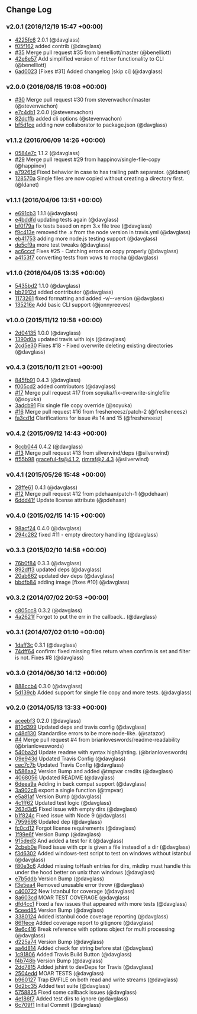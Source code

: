 ## Change Log

### v2.0.1 (2016/12/19 15:47 +00:00)
- [4225fc6](https://github.com/davglass/cpr/commit/4225fc6ce0a62b8301ee881b9b2ff677246e8096) 2.0.1 (@davglass)
- [f05f162](https://github.com/davglass/cpr/commit/f05f16298eb7467eb3b741c1f62af95e3519f779) added contrib (@davglass)
- [#35](https://github.com/davglass/cpr/pull/35) Merge pull request #35 from benelliott/master (@benelliott)
- [42e6e57](https://github.com/davglass/cpr/commit/42e6e573ebecbb950dd033ad96c7790d6a798962) Add simplified version of `filter` functionality to CLI (@benelliott)
- [6ad0023](https://github.com/davglass/cpr/commit/6ad00236c6c5a888ea012c825d1422afa39e51fd) [Fixes #31] Added changelog [skip ci] (@davglass)

### v2.0.0 (2016/08/15 19:08 +00:00)
- [#30](https://github.com/davglass/cpr/pull/30) Merge pull request #30 from stevenvachon/master (@stevenvachon)
- [e7c4db1](https://github.com/davglass/cpr/commit/e7c4db18e36a10abb00d7eacdff08bced8fa9312) 2.0.0 (@stevenvachon)
- [82dcffb](https://github.com/davglass/cpr/commit/82dcffb40a5841c663a5e66e76876470ae8a3518) added cli options (@stevenvachon)
- [bf5d1ce](https://github.com/davglass/cpr/commit/bf5d1cec0a12c2a1841de58d501d29bcb45fbd58) adding new collaborator to package.json (@davglass)

### v1.1.2 (2016/06/09 14:26 +00:00)
- [0584e7c](https://github.com/davglass/cpr/commit/0584e7cf7135d13b79a1fbb8ccd9c68ef4614262) 1.1.2 (@davglass)
- [#29](https://github.com/davglass/cpr/pull/29) Merge pull request #29 from happinov/single-file-copy (@happinov)
- [a79261d](https://github.com/davglass/cpr/commit/a79261d39d1e832d76aa9f7d4e00b372b02f6314) Fixed behavior in case to has trailing path separator. (@ldanet)
- [128570a](https://github.com/davglass/cpr/commit/128570adfe3e3d2efd1de1b58147c4fb71bc32a3) Single files are now copied without creating a directory first. (@ldanet)

### v1.1.1 (2016/04/06 13:51 +00:00)
- [e691cb3](https://github.com/davglass/cpr/commit/e691cb365ca7db3113a5ef3487ad12df1a4088ea) 1.1.1 (@davglass)
- [e4bddfd](https://github.com/davglass/cpr/commit/e4bddfdad43d1d89ab4b7adbb43916411ef07c91) updating tests again (@davglass)
- [bf0f79a](https://github.com/davglass/cpr/commit/bf0f79a8c80f67c071107e09dbddaaa83c5221ab) fix tests based on npm 3.x file tree (@davglass)
- [f9c413e](https://github.com/davglass/cpr/commit/f9c413e8fc8b96847cb711871a56b6559bbb3c83) removed the .x from the node version in travis.yml (@davglass)
- [eb41753](https://github.com/davglass/cpr/commit/eb41753dddd00c7d6abe86096c72e11ae37b39f4) adding more node.js testing support (@davglass)
- [de5cf9a](https://github.com/davglass/cpr/commit/de5cf9ae7df184f0180b2d8a5ab8f090c14fcfa3) more test tweaks (@davglass)
- [ac6cccf](https://github.com/davglass/cpr/commit/ac6cccf1ab6e8033baa8ab4f4764d430c9b9e0f3) Fixes #25 - Catching errors on copy properly (@davglass)
- [a4153f7](https://github.com/davglass/cpr/commit/a4153f70587e8c8de9afb7cf1a34ccddf9ce512b) converting tests from vows to mocha (@davglass)

### v1.1.0 (2016/04/05 13:35 +00:00)
- [5435bd2](https://github.com/davglass/cpr/commit/5435bd23be4c4d793de6c1d8077af9215b3f8edd) 1.1.0 (@davglass)
- [bb2912d](https://github.com/davglass/cpr/commit/bb2912d7f500088b00c74bd83acab32430ca67cb) added contributor (@davglass)
- [1173261](https://github.com/davglass/cpr/commit/1173261f75537853f7ee0e982a2d8c52d3e82cae) fixed formatting and added -v/--version (@davglass)
- [135216e](https://github.com/davglass/cpr/commit/135216e0232496bde32eb8a564ed4cd86f3346f0) Add basic CLI support (@jonnyreeves)

### v1.0.0 (2015/11/12 19:58 +00:00)
- [2d04135](https://github.com/davglass/cpr/commit/2d0413543ffe38001526feacf07eea9ffdea20fd) 1.0.0 (@davglass)
- [1390d0a](https://github.com/davglass/cpr/commit/1390d0abf81fbe10a36112e2d03dc0fee3af6c96) updated travis with iojs (@davglass)
- [2cd5e30](https://github.com/davglass/cpr/commit/2cd5e30a9d3341a70074bc6d996d8e8d527fdf5b) Fixes #18 - Fixed overwrite deleting existing directories (@davglass)

### v0.4.3 (2015/10/11 21:01 +00:00)
- [845fb91](https://github.com/davglass/cpr/commit/845fb91422335679379878ebdb8a228bf5abda9f) 0.4.3 (@davglass)
- [f005cd2](https://github.com/davglass/cpr/commit/f005cd246c06b54cb8776f1f543a4342dfb6c13f) added contributors (@davglass)
- [#17](https://github.com/davglass/cpr/pull/17) Merge pull request #17 from soyuka/fix-overwrite-singlefile (@soyuka)
- [3adcb91](https://github.com/davglass/cpr/commit/3adcb911846c85257ae846037507b786d801fc82) Fix single file copy override (@soyuka)
- [#16](https://github.com/davglass/cpr/pull/16) Merge pull request #16 from fresheneesz/patch-2 (@fresheneesz)
- [fa3cd1d](https://github.com/davglass/cpr/commit/fa3cd1d3e522fc2fac64053f7fffe95bb52de46c) Clarifications for issue #s 14 and 15 (@fresheneesz)

### v0.4.2 (2015/09/12 14:43 +00:00)
- [8ccb044](https://github.com/davglass/cpr/commit/8ccb044a8c439af86d3065d6ca1cc1086d95fac2) 0.4.2 (@davglass)
- [#13](https://github.com/davglass/cpr/pull/13) Merge pull request #13 from silverwind/deps (@silverwind)
- [ff55b98](https://github.com/davglass/cpr/commit/ff55b98878d3a5ced88678dc3bb6a936b885e883) graceful-fs@4.1.2, rimraf@2.4.3 (@silverwind)

### v0.4.1 (2015/05/26 15:48 +00:00)
- [28ffe61](https://github.com/davglass/cpr/commit/28ffe618ddd8e55a9bcae05613eb232f02286962) 0.4.1 (@davglass)
- [#12](https://github.com/davglass/cpr/pull/12) Merge pull request #12 from pdehaan/patch-1 (@pdehaan)
- [6ddd41f](https://github.com/davglass/cpr/commit/6ddd41f2a7ed4df1b91c1be99601f40870874081) Update license attribute (@pdehaan)

### v0.4.0 (2015/02/15 14:15 +00:00)
- [98acf24](https://github.com/davglass/cpr/commit/98acf2409cb49aaefefc71378f195d596b18bc89) 0.4.0 (@davglass)
- [294c282](https://github.com/davglass/cpr/commit/294c282d68518c51df8286ae1a48240295b0d4fc) fixed #11 - empty directory handling (@davglass)

### v0.3.3 (2015/02/10 14:58 +00:00)
- [76b0f84](https://github.com/davglass/cpr/commit/76b0f840419e19bf829fb55ca91a0103a26175a8) 0.3.3 (@davglass)
- [892dff3](https://github.com/davglass/cpr/commit/892dff31dfaaaccb824971e8921d00ce7df411cc) updated deps (@davglass)
- [20ab662](https://github.com/davglass/cpr/commit/20ab662ceb101dd0d0e615eb0993a4a6e7c744b1) updated dev deps (@davglass)
- [bbdfb84](https://github.com/davglass/cpr/commit/bbdfb842425e6bbbff86517c3e7bc4fd332aed47) adding image [fixes #10] (@davglass)

### v0.3.2 (2014/07/02 20:53 +00:00)
- [c805cc8](https://github.com/davglass/cpr/commit/c805cc83cedf0d451d16b7bf4129297c0c77753d) 0.3.2 (@davglass)
- [4a2621f](https://github.com/davglass/cpr/commit/4a2621f6d8faffb5c3b9225dc869e34c5b15c93b) Forgot to put the err in the callback.. (@davglass)

### v0.3.1 (2014/07/02 01:10 +00:00)
- [1daff3c](https://github.com/davglass/cpr/commit/1daff3c92a14bc394d444bf0f601fa5b6aa290cf) 0.3.1 (@davglass)
- [74dff64](https://github.com/davglass/cpr/commit/74dff64823ea7f3bebc5dd598750446acced3394) confirm: fixed missing files return when confirm is set and filter is not. Fixes #8 (@davglass)

### v0.3.0 (2014/06/30 14:12 +00:00)
- [888ccb4](https://github.com/davglass/cpr/commit/888ccb448445c8113c8c27c1d32908014fa95505) 0.3.0 (@davglass)
- [5d139cb](https://github.com/davglass/cpr/commit/5d139cb08fddc15228ac71cc371724148a699edc) Added support for single file copy and more tests. (@davglass)

### v0.2.0 (2014/05/13 13:33 +00:00)
- [aceebf3](https://github.com/davglass/cpr/commit/aceebf3cabed52f84046471aefb31a83395048e0) 0.2.0 (@davglass)
- [810d399](https://github.com/davglass/cpr/commit/810d3997e5c96abdcd4454b41c266684d094ead9) Updated deps and travis config (@davglass)
- [c48d130](https://github.com/davglass/cpr/commit/c48d130952ee12c633cd11e186c55c960ac85980) Standardise errors to be more node-like. (@satazor)
- [#4](https://github.com/davglass/cpr/pull/4) Merge pull request #4 from brianloveswords/readme-readability (@brianloveswords)
- [540ba2d](https://github.com/davglass/cpr/commit/540ba2dd09b2aed59833ced567bb8ec47068a48b) Update readme with syntax highlighting. (@brianloveswords)
- [09e943d](https://github.com/davglass/cpr/commit/09e943d24205f857f5d1c705f7e7b4287509c81f) Updated Travis Config (@davglass)
- [cec7c7b](https://github.com/davglass/cpr/commit/cec7c7b89421acff331c0ab3029788a2ec114683) Updated Travis Config (@davglass)
- [b586aa2](https://github.com/davglass/cpr/commit/b586aa2bf2b5e1b99c7ca7882009b82a3031bbb1) Version Bump and added @tmpvar credits (@davglass)
- [4068056](https://github.com/davglass/cpr/commit/4068056a860e25fc9cccf5543f9e54b78977529e) Updated README (@davglass)
- [6deea9a](https://github.com/davglass/cpr/commit/6deea9a0551dd2048166561c8ee27056cb4ed8a7) Adding in back compat support (@davglass)
- [3a902c8](https://github.com/davglass/cpr/commit/3a902c80b90d5128dcdead64e83f9bee52f4663f) export a single function (@tmpvar)
- [e5a81af](https://github.com/davglass/cpr/commit/e5a81afbd2f6891a9479a9f2d781f5f758adc644) Version Bump (@davglass)
- [4c1ff62](https://github.com/davglass/cpr/commit/4c1ff62c3e3ec451b38a5749e690ecc70e0d34df) Updated test logic (@davglass)
- [263d3d5](https://github.com/davglass/cpr/commit/263d3d51f4edabb0180caba8aae167b6cd706194) Fixed issue with empty dirs (@davglass)
- [b1f824c](https://github.com/davglass/cpr/commit/b1f824c010b6331e3fac5da6f52579630aa6bc4d) Fixed issue with Node 9 (@davglass)
- [7959698](https://github.com/davglass/cpr/commit/79596981b33680f53bcd2a6259df8fc3ff680402) Updated dep (@davglass)
- [fc0cd12](https://github.com/davglass/cpr/commit/fc0cd1226fa92149d6a1519ffa1131256cb7eb61) Forgot license requirements (@davglass)
- [1f99e6f](https://github.com/davglass/cpr/commit/1f99e6fb5785a7d6247ceffcac8ffb56c14221b6) Version Bump (@davglass)
- [915ded3](https://github.com/davglass/cpr/commit/915ded3abcd1b35c0edf0840a963cfac15199feb) And added a test for it (@davglass)
- [2cbeb0e](https://github.com/davglass/cpr/commit/2cbeb0e622003520008da2acb9f78f5c37fd8615) Fixed issue with cpr is given a file instead of a dir (@davglass)
- [f3d6302](https://github.com/davglass/cpr/commit/f3d63023ebcd8f6a72839644fcb4a6d25f1f71a9) Added windows-test script to test on windows without istanbul (@davglass)
- [f80e3c6](https://github.com/davglass/cpr/commit/f80e3c6d8b8889bc6ea4dd84d52d39325417c3cf) Added missing toHash entries for dirs, mkdirp must handle this under the hood better on unix than windows (@davglass)
- [e7b5ddb](https://github.com/davglass/cpr/commit/e7b5ddb8dab1c4de6ce9e1c56f0488d7bba79e71) Version Bump (@davglass)
- [f3e5ea4](https://github.com/davglass/cpr/commit/f3e5ea45481d612959eac7e42b9ae72c16f36067) Removed unusable error throw (@davglass)
- [c400722](https://github.com/davglass/cpr/commit/c400722bd2aba1e69c01296ba05524edcc1da484) New Istanbul for coverage (@davglass)
- [8a603cd](https://github.com/davglass/cpr/commit/8a603cdf8773d6c133e732e98cf75697c7d1c0ce) MOAR TEST COVERAGE (@davglass)
- [dfd4cc1](https://github.com/davglass/cpr/commit/dfd4cc1ec5c04f2ff73ca6db8ca92924a8473c87) Fixed a few issues that appeared with more tests (@davglass)
- [5ceed85](https://github.com/davglass/cpr/commit/5ceed850547dda0b81ff07852cd60f9eafccffba) Version Bump (@davglass)
- [3380124](https://github.com/davglass/cpr/commit/3380124917309efecf0dde4474b974f669ce1eff) Added istanbul code coverage reporting (@davglass)
- [861fece](https://github.com/davglass/cpr/commit/861fecebbabb443a2aa45ea8bea7276ca466d331) Added coverage report to gitignore (@davglass)
- [9e6c416](https://github.com/davglass/cpr/commit/9e6c4167b5f2bec1827bfd25ab6ab31ffb0a8237) Break reference with options object for multi processing (@davglass)
- [d225a74](https://github.com/davglass/cpr/commit/d225a74e228f610b4f5d171867a4f78d98a6f65d) Version Bump (@davglass)
- [aa4d814](https://github.com/davglass/cpr/commit/aa4d814129f616eaddc7fe7c6416dc478f0e6529) Added check for string before stat (@davglass)
- [1c91806](https://github.com/davglass/cpr/commit/1c918069cb90fa31c43c43160ac79b05a7e151a8) Added Travis Build Button (@davglass)
- [f4b748b](https://github.com/davglass/cpr/commit/f4b748b42ce726fa916ad9b9a9aea3f07057bf96) Version Bump (@davglass)
- [2dd7815](https://github.com/davglass/cpr/commit/2dd7815e3160bce9c126b14170baec83b001cdd0) Added jshint to devDeps for Travis (@davglass)
- [2504edd](https://github.com/davglass/cpr/commit/2504eddfed33e7c4afb4a3d7ce26c6c37f155f67) MOAR TESTS (@davglass)
- [b960127](https://github.com/davglass/cpr/commit/b9601270de82e8315f8155a7b46fd6d1a2075b2e) Trap EMFILE on both read and write streams (@davglass)
- [0d2bc35](https://github.com/davglass/cpr/commit/0d2bc35dc82dde4024ab2abd62c6644ba7b2513e) Added test suite (@davglass)
- [5758825](https://github.com/davglass/cpr/commit/5758825870e1c7e0b5dbd0ad721307ed21add575) Fixed some callback issues (@davglass)
- [4e186f7](https://github.com/davglass/cpr/commit/4e186f70162f2c1abf9c2c7cf4f3bf2ed7a3e4f6) Added test dirs to ignore (@davglass)
- [6c709f1](https://github.com/davglass/cpr/commit/6c709f1fbf0fb62c1ab317c0feab21d00b8f7098) Initial Commit (@davglass)